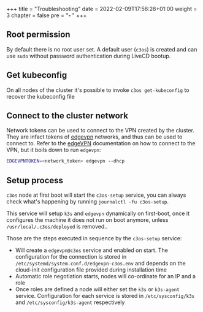 +++
title = "Troubleshooting"
date = 2022-02-09T17:56:26+01:00
weight = 3
chapter = false
pre = "<b>- </b>"
+++

## Root permission

By default there is no root user set. A default user (`c3os`) is created and can use `sudo` without password authentication during LiveCD bootup.

## Get kubeconfig

On all nodes of the cluster it's possible to invoke `c3os get-kubeconfig` to recover the kubeconfig file

## Connect to the cluster network

Network tokens can be used to connect to the VPN created by the cluster. They are infact tokens of [edgevpn](https://github.com/mudler/edgevpn) networks, and thus can be used to connect to. Refer to the [edgeVPN](https://mudler.github.io/edgevpn/docs/getting-started/cli/) documentation on how to connect to the VPN, but it boils down to run `edgevpn`:

```bash
EDGEVPNTOKEN=<network_token> edgevpn --dhcp
```

## Setup process

`c3os` node at first boot will start the `c3os-setup` service, you can always check what's happening by running `journalctl -fu c3os-setup`.

This service will setup `k3s` and `edgevpn` dynamically on first-boot, once it configures the machine it does not run on boot anymore, unless `/usr/local/.c3os/deployed` is removed..

Those are the steps executed in sequence by the `c3os-setup` service:

- Will create a `edgevpn@c3os` service and enabled on start. The configuration for the connection is stored in `/etc/systemd/system.conf.d/edgevpn-c3os.env` and depends on the cloud-init configuration file provided during installation time
- Automatic role negotiation starts, nodes will co-ordinate for an IP and a role
- Once roles are defined a node will either set the `k3s` or `k3s-agent` service. Configuration for each service is stored in `/etc/sysconfig/k3s` and `/etc/sysconfig/k3s-agent` respectively
  
